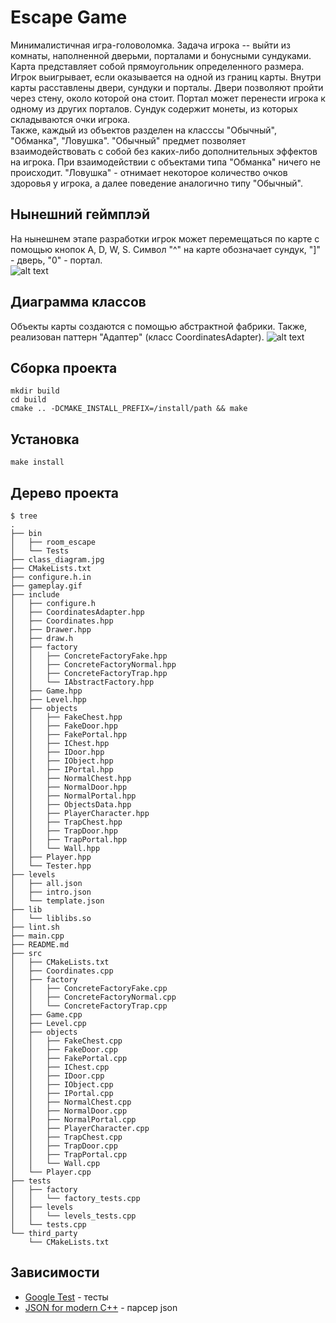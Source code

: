 # Escape Game
Минималистичная игра-головоломка. Задача игрока -- выйти из комнаты, наполненной дверьми, порталами и бонусными сундуками.  
Карта представляет собой прямоугольник определенного размера. Игрок выигрывает, если оказывается на одной из границ карты. Внутри карты расставлены двери, сундуки и порталы. Двери позволяют пройти через стену, около которой она стоит. Портал может перенести игрока к одному из других порталов. Сундук содержит монеты, из которых складываются очки игрока.  
Также, каждый из объектов разделен на класссы "Обычный", "Обманка", "Ловушка". "Обычный" предмет позволяет взаимодействовать с собой без каких-либо дополнительных эффектов на игрока. При взаимодействии с объектами типа "Обманка" ничего не происходит. "Ловушка" - отнимает некоторое количество очков здоровья у игрока, а далее поведение аналогично типу "Обычный".

## Нынешний геймплэй
На нынешнем этапе разработки игрок может перемещаться по карте с помощью кнопок A, D, W, S. Символ "^" на карте обозначает сундук, "]" - дверь, "0" - портал.  
![alt text](https://github.com/Khaymon/escape_game/blob/checkpoint_2/gameplay.gif)


## Диаграмма классов
Объекты карты создаются с помощью абстрактной фабрики. Также, реализован паттерн "Адаптер" (класс CoordinatesAdapter).
![alt text](https://github.com/Khaymon/escape_game/blob/checkpoint_2/class_diagram.jpg)

## Сборка проекта
```
mkdir build  
cd build  
cmake .. -DCMAKE_INSTALL_PREFIX=/install/path && make
```
## Установка
```
make install
```
## Дерево проекта
```
$ tree
.
├── bin
│   ├── room_escape
│   └── Tests
├── class_diagram.jpg
├── CMakeLists.txt
├── configure.h.in
├── gameplay.gif
├── include
│   ├── configure.h
│   ├── CoordinatesAdapter.hpp
│   ├── Coordinates.hpp
│   ├── Drawer.hpp
│   ├── draw.h
│   ├── factory
│   │   ├── ConcreteFactoryFake.hpp
│   │   ├── ConcreteFactoryNormal.hpp
│   │   ├── ConcreteFactoryTrap.hpp
│   │   └── IAbstractFactory.hpp
│   ├── Game.hpp
│   ├── Level.hpp
│   ├── objects
│   │   ├── FakeChest.hpp
│   │   ├── FakeDoor.hpp
│   │   ├── FakePortal.hpp
│   │   ├── IChest.hpp
│   │   ├── IDoor.hpp
│   │   ├── IObject.hpp
│   │   ├── IPortal.hpp
│   │   ├── NormalChest.hpp
│   │   ├── NormalDoor.hpp
│   │   ├── NormalPortal.hpp
│   │   ├── ObjectsData.hpp
│   │   ├── PlayerCharacter.hpp
│   │   ├── TrapChest.hpp
│   │   ├── TrapDoor.hpp
│   │   ├── TrapPortal.hpp
│   │   └── Wall.hpp
│   ├── Player.hpp
│   └── Tester.hpp
├── levels
│   ├── all.json
│   ├── intro.json
│   └── template.json
├── lib
│   └── liblibs.so
├── lint.sh
├── main.cpp
├── README.md
├── src
│   ├── CMakeLists.txt
│   ├── Coordinates.cpp
│   ├── factory
│   │   ├── ConcreteFactoryFake.cpp
│   │   ├── ConcreteFactoryNormal.cpp
│   │   └── ConcreteFactoryTrap.cpp
│   ├── Game.cpp
│   ├── Level.cpp
│   ├── objects
│   │   ├── FakeChest.cpp
│   │   ├── FakeDoor.cpp
│   │   ├── FakePortal.cpp
│   │   ├── IChest.cpp
│   │   ├── IDoor.cpp
│   │   ├── IObject.cpp
│   │   ├── IPortal.cpp
│   │   ├── NormalChest.cpp
│   │   ├── NormalDoor.cpp
│   │   ├── NormalPortal.cpp
│   │   ├── PlayerCharacter.cpp
│   │   ├── TrapChest.cpp
│   │   ├── TrapDoor.cpp
│   │   ├── TrapPortal.cpp
│   │   └── Wall.cpp
│   └── Player.cpp
├── tests
│   ├── factory
│   │   └── factory_tests.cpp
│   ├── levels
│   │   └── levels_tests.cpp
│   └── tests.cpp
└── third_party
    └── CMakeLists.txt
```
## Зависимости
* [Google Test](https://github.com/google/googletest/) - тесты
* [JSON for modern C++](https://github.com/google/googletest/) - парсер json
